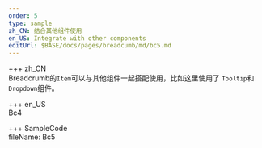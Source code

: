 ```yaml
---   
order: 5
type: sample  
zh_CN: 结合其他组件使用
en_US: Integrate with other components
editUrl: $BASE/docs/pages/breadcumb/md/bc5.md
---      
```


+++ zh_CN   
Breadcrumb的<Code>Item</Code>可以与其他组件一起搭配使用，比如这里使用了
    <Code>Tooltip</Code>和<Code>Dropdown</Code>组件。

+++ en_US   
Bc4

+++ SampleCode  
fileName: Bc5

